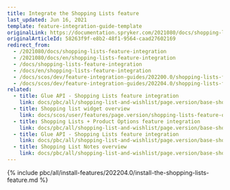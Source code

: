 ```yaml
---
title: Integrate the Shopping Lists feature
last_updated: Jun 16, 2021
template: feature-integration-guide-template
originalLink: https://documentation.spryker.com/2021080/docs/shopping-lists-feature-integration
originalArticleId: 58263f9f-e8b2-48f1-9564-caad27602169
redirect_from:
  - /2021080/docs/shopping-lists-feature-integration
  - /2021080/docs/en/shopping-lists-feature-integration
  - /docs/shopping-lists-feature-integration
  - /docs/en/shopping-lists-feature-integration
  - /docs/scos/dev/feature-integration-guides/202200.0/shopping-lists-feature-integration.html
  - /docs/scos/dev/feature-integration-guides/202204.0/shopping-lists-feature-integration.html
related:
  - title: Glue API - Shopping Lists feature integration
    link: docs/pbc/all/shopping-list-and-wishlist/page.version/base-shop/install-and-upgrade/install-glue-api/install-the-shopping-lists-glue-api.html
  - title: Shopping list widget overview
    link: docs/scos/user/features/page.version/shopping-lists-feature-overview/shopping-list-widget-overview.html
  - title: Shopping Lists + Product Options feature integration
    link: docs/pbc/all/shopping-list-and-wishlist/page.version/base-shop/install-and-upgrade/install-features/install-the-shopping-lists-product-options-feature.html
  - title: Glue API - Shopping Lists feature integration
    link: docs/pbc/all/shopping-list-and-wishlist/page.version/base-shop/install-and-upgrade/install-glue-api/install-the-shopping-lists-glue-api.html
  - title: Shopping List Notes overview
    link: docs/pbc/all/shopping-list-and-wishlist/page.version/base-shop/shopping-lists-feature-overview/shopping-list-notes-overview.html
---
```


{% include pbc/all/install-features/202204.0/install-the-shopping-lists-feature.md %} <!-- To edit, see /_includes/pbc/all/install-features/202204.0/install-the-shopping-lists-feature.md -->
